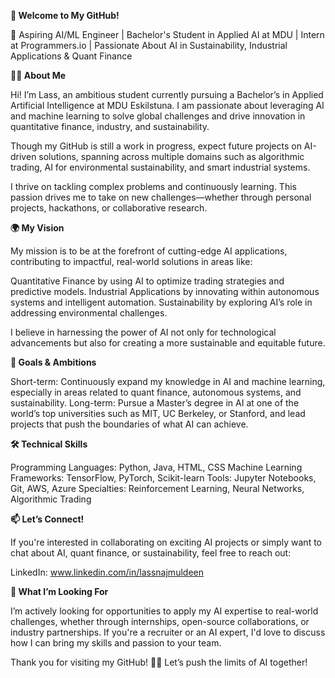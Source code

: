 **👋 Welcome to My GitHub!**

🌟 Aspiring AI/ML Engineer | Bachelor's Student in Applied AI at MDU | Intern at Programmers.io | Passionate About AI in Sustainability, Industrial Applications & Quant Finance

**👨‍💻 About Me**

Hi! I’m Lass, an ambitious student currently pursuing a Bachelor’s in Applied Artificial Intelligence at MDU Eskilstuna. I am passionate about leveraging AI and machine learning to solve global challenges and drive innovation in quantitative finance, industry, and sustainability.

Though my GitHub is still a work in progress, expect future projects on AI-driven solutions, spanning across multiple domains such as algorithmic trading, AI for environmental sustainability, and smart industrial systems.

I thrive on tackling complex problems and continuously learning. This passion drives me to take on new challenges—whether through personal projects, hackathons, or collaborative research.

**🌍 My Vision**

My mission is to be at the forefront of cutting-edge AI applications, contributing to impactful, real-world solutions in areas like:

Quantitative Finance by using AI to optimize trading strategies and predictive models.
Industrial Applications by innovating within autonomous systems and intelligent automation.
Sustainability by exploring AI’s role in addressing environmental challenges.

I believe in harnessing the power of AI not only for technological advancements but also for creating a more sustainable and equitable future.

**🎯 Goals & Ambitions**

Short-term: Continuously expand my knowledge in AI and machine learning, especially in areas related to quant finance, autonomous systems, and sustainability.
Long-term: Pursue a Master’s degree in AI at one of the world’s top universities such as MIT, UC Berkeley, or Stanford, and lead projects that push the boundaries of what AI can achieve.

**🛠️ Technical Skills**

Programming Languages: Python, Java, HTML, CSS
Machine Learning Frameworks: TensorFlow, PyTorch, Scikit-learn
Tools: Jupyter Notebooks, Git, AWS, Azure
Specialties: Reinforcement Learning, Neural Networks, Algorithmic Trading

**📫 Let’s Connect!**

If you're interested in collaborating on exciting AI projects or simply want to chat about AI, quant finance, or sustainability, feel free to reach out:

LinkedIn: www.linkedin.com/in/lassnajmuldeen

**🌟 What I’m Looking For**

I’m actively looking for opportunities to apply my AI expertise to real-world challenges, whether through internships, open-source collaborations, or industry partnerships. If you're a recruiter or an AI expert, I'd love to discuss how I can bring my skills and passion to your team.

Thank you for visiting my GitHub! 👨‍💻 Let’s push the limits of AI together!


<!---
LassNajmuldeen/LassNajmuldeen is a ✨ special ✨ repository because its `README.md` (this file) appears on your GitHub profile.
You can click the Preview link to take a look at your changes.
--->
